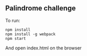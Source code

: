 ## Palindrome challenge

To run:

```
npm install
npm install -g webpack
npm start
```

And open index.html on the browser